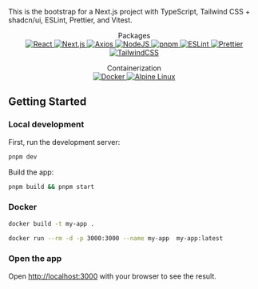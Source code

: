 This is the bootstrap for a Next.js project with TypeScript, Tailwind CSS + shadcn/ui, ESLint, Prettier, and Vitest.

<!-- badges -->
<p align="center">
<span>Packages<br /></span>
<a href="https://react.dev/">
    <img src="https://img.shields.io/badge/v18.2-4C566A.svg?logo=react&labelColor=%2320232a" alt="React" />
</a>
<a href="https://nextjs.org/">
    <img src="https://img.shields.io/badge/v13.5-4C566A?logo=next.js&labelColor=%2320232a" alt="Next.js" />
</a>
<a href="https://axios-http.com/">
    <img src="https://img.shields.io/badge/v1.5-4C566A?logo=axios&labelColor=%2320232a" alt="Axios" />
</a>
<a href="https://nodejs.org/en">
    <img src="https://img.shields.io/badge/v18.18-4C566A?logo=node.js&labelColor=%2320232a" alt="NodeJS" />
</a>
<a href="https://pnpm.io/">
    <img src="https://img.shields.io/badge/v8.9-4C566A.svg?logo=pnpm&labelColor=%2320232a" alt="pnpm" />
</a>
<a href="https://eslint.org/">
    <img src="https://img.shields.io/badge/v8.51-4C566A?logo=eslint&labelColor=%2320232a" alt="ESLint" />
</a>
<a href="https://prettier.io/">
    <img src="https://img.shields.io/badge/v3.0-2E3440?logo=prettier&labelColor=2E3440&color=4C566A" alt="Prettier" />
</a>
<a href="https://tailwindcss.com/">
    <img src="https://img.shields.io/badge/v3.3-4C566A.svg?logo=tailwind-css&labelColor=%2320232a" alt="TailwindCSS" />
</a>
</p>

<p align="center">
<span>Containerization<br /></span>
<a href="https://www.docker.com/">
    <img src="https://img.shields.io/badge/v24.0-4C566A.svg?logo=docker&labelColor=%2320232a" alt="Docker" />
</a>
<a href="https://www.alpinelinux.org/">
    <img src="https://img.shields.io/badge/v3.18-4C566A.svg?logo=alpine-linux&labelColor=%2320232a" alt="Alpine Linux" />
</a>
</p>

## Getting Started

### Local development

First, run the development server:

```bash
pnpm dev
```

Build the app:

```bash
pnpm build && pnpm start
```

### Docker

```sh
docker build -t my-app .
```

```sh
docker run --rm -d -p 3000:3000 --name my-app  my-app:latest
```

### Open the app

Open <http://localhost:3000> with your browser to see the result.
